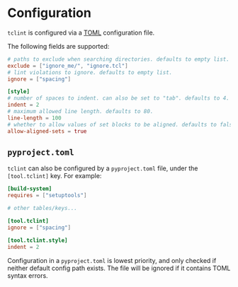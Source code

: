 # Configuration

`tclint` is configured via a [TOML](https://toml.io/en/) configuration file.

The following fields are supported:

```toml
# paths to exclude when searching directories. defaults to empty list.
exclude = ["ignore_me/", "ignore.tcl"]
# lint violations to ignore. defaults to empty list.
ignore = ["spacing"]

[style]
# number of spaces to indent. can also be set to "tab". defaults to 4.
indent = 2
# maximum allowed line length. defaults to 80.
line-length = 100
# whether to allow values of set blocks to be aligned. defaults to false.
allow-aligned-sets = true
```

## `pyproject.toml`

`tclint` can also be configured by a `pyproject.toml` file, under the `[tool.tclint]` key. For example:

```toml
[build-system]
requires = ["setuptools"]

# other tables/keys...

[tool.tclint]
ignore = ["spacing"]

[tool.tclint.style]
indent = 2
```

Configuration in a `pyproject.toml` is lowest priority, and only checked if neither default config path exists. The file will be ignored if it contains TOML syntax errors.
